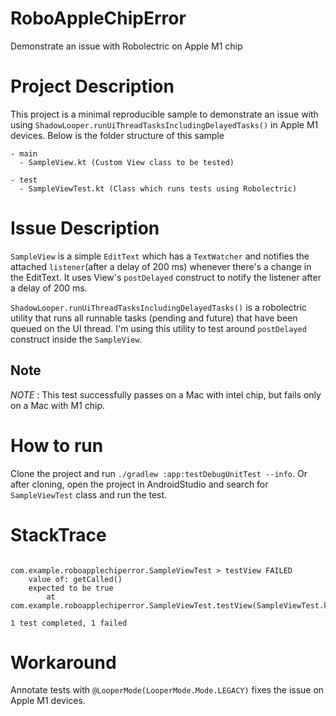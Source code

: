 # RoboAppleChipError
Demonstrate an issue with Robolectric on Apple M1 chip


# Project Description

This project is a minimal reproducible sample to demonstrate an issue with using `ShadowLooper.runUiThreadTasksIncludingDelayedTasks()` in Apple M1 devices. 
Below is the folder structure of this sample

```
- main
  - SampleView.kt (Custom View class to be tested)
  
- test
  - SampleViewTest.kt (Class which runs tests using Robolectric)

```

# Issue Description

`SampleView` is a simple `EditText` which has a `TextWatcher` and notifies the attached `listener`(after a delay of 200 ms) whenever there's a change in the EditText. 
It uses View's `postDelayed` construct to notify the listener after a delay of 200 ms. 


`ShadowLooper.runUiThreadTasksIncludingDelayedTasks()` is a robolectric utility that runs all runnable tasks (pending and future) that have been queued on the UI thread. 
I'm using this utility to test around `postDelayed` construct inside the `SampleView`. 

## Note
*NOTE* : This test successfully passes on a Mac with intel chip, but fails only on a Mac with M1 chip. 

# How to run

Clone the project and run `./gradlew :app:testDebugUnitTest --info`. 
Or after cloning, open the project in AndroidStudio and search for `SampleViewTest` class and run the test. 

# StackTrace

```

com.example.roboapplechiperror.SampleViewTest > testView FAILED
    value of: getCalled()
    expected to be true
        at com.example.roboapplechiperror.SampleViewTest.testView(SampleViewTest.kt:23)

1 test completed, 1 failed

```


# Workaround

Annotate tests with `@LooperMode(LooperMode.Mode.LEGACY)` fixes the issue on Apple M1 devices. 

